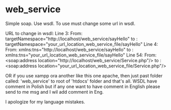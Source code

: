 web_service
===========

Simple soap. Use wsdl. To use must change some url in wsdl.

URL to change in wsdl:
Line 3:
  From: targetNamespace="http://localhost/web_service/sayHello" to : targetNamespace="your_url_location_web_service_file/sayHello"
Line 4:
  From: xmlns:tns="http://localhost/web_service/sayHello"  to : xmlns:tns="your_url_location_web_service_file/sayHello"
Line 54:
  From: <soap:address location="http://localhost/web_service/Service.php"/> to : <soap:address location="your_url_location_web_service_file/Service.php"/>

OR if you use xampp ora another like this one apache, then just past folder called: 'web_service' to root of 'htdocs' folder and that's all.
WSDL have comment in Polish but if any one want to have comment in English please send to me msg and I wil add comment in Eng.

I apologize for my language mistakes.
